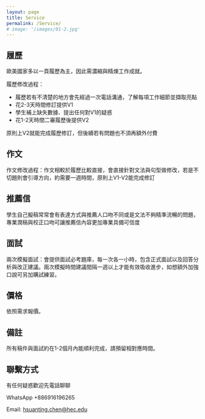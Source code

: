 ```yaml
---
layout: page
title: Service
permalink: /Service/
# image: '/images/01-2.jpg'
---
```

## 履歷
歐美國家多以一頁履歷為主，因此需濃縮與精煉工作成就。

履歷修改過程：

* 履歷若有不清楚的地方會先經過一次電話溝通，了解每項工作細節並擷取亮點
* 花2-3天時間修訂提供V1
* 學生補上缺失數據、提出任何對V1的疑惑
* 花1-2天時間二審履歷後提供V2

原則上V2就能完成履歷修訂，但後續若有問題也不須再額外付費

## 作文
作文修改過程：作文相較於履歷比較直接，會直接針對文法與句型做修改，若是不切題則會引導方向，約需要一週時間，原則上V1-V2能完成修訂

## 推薦信
學生自己擬稿常常會有表達方式與推薦人口吻不同或是文法不夠精準流暢的問題，專業潤稿與校正口吻可讓推薦信內容更加專業具備可信度

## 面試	
兩次模擬面試：會提供面試必考題庫，每一次各一小時，包含正式面試以及回答分析與改正建議。兩次模擬時間建議間隔一週以上才能有效吸收進步，如想額外加強口說可另加購試練習。

## 價格	
依照需求報價。
## 備註	
所有稿件與面試約在1-2個月內能順利完成，請預留相對應時間。

## 聯繫方式	
有任何疑惑歡迎先電話聊聊

WhatsApp +886916196265 

Email: hsuanting.chen@hec.edu
